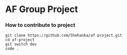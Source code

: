 # AF Group Project

### How to contribute to project 
```
git clone https://github.com/Shehanka/af-project.git
cd af-project
git switch dev
code .
```